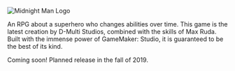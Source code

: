 ![Midnight Man Logo](https://raw.githubusercontent.com/dguis/Midnight-Man/master/Logos/facebook_cover_photo_2.png)



An RPG about a superhero who changes abilities over time. This game is the latest creation by D-Multi Studios, combined with the skills of Max Ruda. Built with the immense power of GameMaker: Studio, it is guaranteed to be the best of its kind.

Coming soon! Planned release in the fall of 2019.

